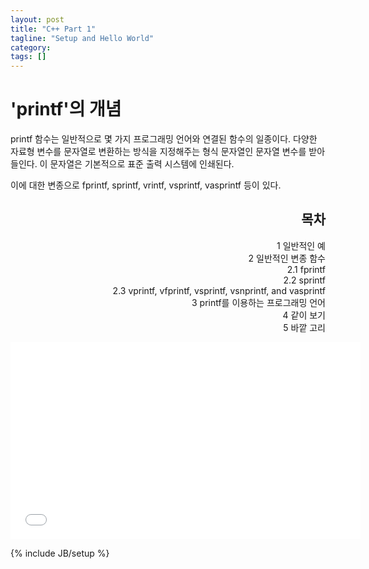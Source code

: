 ```yaml
---
layout: post
title: "C++ Part 1"
tagline: "Setup and Hello World"
category: 
tags: []
---
```

<h1>'printf'의 개념</h1>
printf 함수는 일반적으로 몇 가지 프로그래밍 언어와 연결된 함수의 일종이다. 다양한 자료형 변수를 문자열로 변환하는 방식을 지정해주는 형식 문자열인 문자열 변수를 받아들인다.
이 문자열은 기본적으로 표준 출력 시스템에 인쇄된다.

이에 대한 변종으로 fprintf, sprintf, vrintf, vsprintf, vasprintf 등이 있다.
<div style="text-align:right">
<div id="toc" class="toc">
<div id="toctitle">
<h2>목차</h2>
</div>
<ul>
<li class="toclevel-1 tocsection-1"><a href="#.EC.9D.BC.EB.B0.98.EC.A0.81.EC.9D.B8_.EC.98.88"><span class="tocnumber">1</span> <span class="toctext">일반적인 예</span></a></li>
<li class="toclevel-1 tocsection-2"><a href="#.EC.9D.BC.EB.B0.98.EC.A0.81.EC.9D.B8_.EB.B3.80.EC.A2.85_.ED.95.A8.EC.88.98"><span class="tocnumber">2</span> <span class="toctext">일반적인 변종 함수</span></a>
<ul>
<li class="toclevel-2 tocsection-3"><a href="#fprintf"><span class="tocnumber">2.1</span> <span class="toctext">fprintf</span></a></li>
<li class="toclevel-2 tocsection-4"><a href="#sprintf"><span class="tocnumber">2.2</span> <span class="toctext">sprintf</span></a></li>
<li class="toclevel-2 tocsection-5"><a href="#vprintf.2C_vfprintf.2C_vsprintf.2C_vsnprintf.2C_and_vasprintf"><span class="tocnumber">2.3</span> <span class="toctext">vprintf, vfprintf, vsprintf, vsnprintf, and vasprintf</span></a></li>
</ul>
</li>
<li class="toclevel-1 tocsection-6"><a href="#printf.EB.A5.BC_.EC.9D.B4.EC.9A.A9.ED.95.98.EB.8A.94_.ED.94.84.EB.A1.9C.EA.B7.B8.EB.9E.98.EB.B0.8D_.EC.96.B8.EC.96.B4"><span class="tocnumber">3</span> <span class="toctext">printf를 이용하는 프로그래밍 언어</span></a></li>
<li class="toclevel-1 tocsection-7"><a href="#.EA.B0.99.EC.9D.B4_.EB.B3.B4.EA.B8.B0"><span class="tocnumber">4</span> <span class="toctext">같이 보기</span></a></li>
<li class="toclevel-1 tocsection-8"><a href="#.EB.B0.94.EA.B9.A5_.EA.B3.A0.EB.A6.AC"><span class="tocnumber">5</span> <span class="toctext">바깥 고리</span></a></li>
</ul>
</div>
</div>
<p></p>

<iframe width="560" height="315" src="//www.youtube.com/embed/yKATaptz3Dc" frameborder="0" allowfullscreen></iframe>

{% include JB/setup %}

